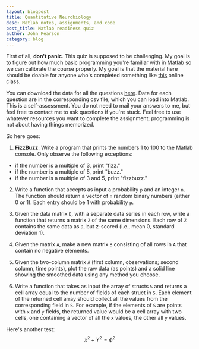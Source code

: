 ```yaml
---
layout: blogpost
title: Quantitative Neurobiology
desc: Matlab notes, assignments, and code
post_title: Matlab readiness quiz
author: John Pearson
category: blog
---
```


First of all, **don't panic**. This quiz is supposed to be challenging. My goal is to figure out how much basic programming you're familiar with in Matlab so we can calibrate the course properly. My goal is that the material here should be doable for anyone who's completed something like [this](https://www.coursera.org/learn/matlab) online class.

You can download the data for all the questions [here](data/pretest/). Data for each question are in the corresponding csv file, which you can load into Matlab. This is a self-assessment. You do not need to mail your answers to me, but feel free to contact me to ask questions if you're stuck. Feel free to use whatever resources you want to complete the assignment; programming is not about having things memorized.

So here goes:

1. **FizzBuzz**: Write a program that prints the numbers 1 to 100 to the Matlab console. Only observe the following exceptions:
  - if the number is a multiple of 3, print "fizz."
  - if the number is a multiple of 5, print "buzz."
  - if the number is a multiple of 3 and 5, print "fizzbuzz."

2. Write a function that accepts as input a probability `p` and an integer `n`. The function should return a vector of `n` random binary numbers (either 0 or 1). Each entry should be 1 with probability `p`.

3. Given the data matrix `D`, with a separate data series in each row, write a function that returns a matrix `Z` of the same dimensions. Each row of `Z` contains the same data as `D`, but z-scored (i.e., mean 0, standard deviation 1).

4. Given the matrix `A`, make a new matrix `B` consisting of all rows in `A` that contain no negative elements.

5. Given the two-column matrix `A` (first column, observations; second column, time points), plot the raw data (as points) and a solid line showing the smoothed data using any method you choose.

6. Write a function that takes as input the array of structs `S` and returns a cell array equal to the number of fields of each struct in `S`. Each element of the returned cell array should collect all the values from the corresponding field in `S`. For example, if the elements of `S` are points with `x` and `y` fields, the returned value would be a cell array with two cells, one containing a vector of all the `x` values, the other all `y` values.

Here's another test:
$$ x^2 + Y^2 = \phi^2 $$
